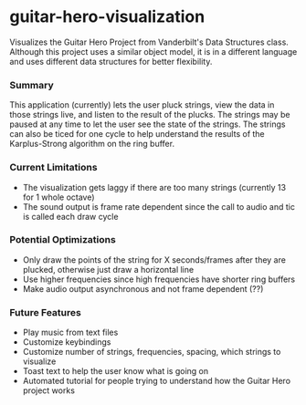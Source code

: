 # guitar-hero-visualization
Visualizes the Guitar Hero Project from Vanderbilt's Data Structures class.
Although this project uses a similar object model, it is in a different language and uses different data structures for better flexibility.

### Summary
This application (currently) lets the user pluck strings, view the data in those strings live, and listen to the result of the plucks. The strings may be paused at any time to let the user see the state of the strings. The strings can also be ticed for one cycle to help understand the results of the Karplus-Strong algorithm on the ring buffer.

### Current Limitations
- The visualization gets laggy if there are too many strings (currently 13 for 1 whole octave)
- The sound output is frame rate dependent since the call to audio and tic is called each draw cycle

### Potential Optimizations
- Only draw the points of the string for X seconds/frames after they are plucked, otherwise just draw a horizontal line
- Use higher frequencies since high frequencies have shorter ring buffers
- Make audio output asynchronous and not frame dependent (??)

### Future Features
- Play music from text files
- Customize keybindings
- Customize number of strings, frequencies, spacing, which strings to visualize
- Toast text to help the user know what is going on
- Automated tutorial for people trying to understand how the Guitar Hero project works
